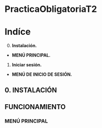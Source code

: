 # PracticaObligatoriaT2
  

# **Indíce**

  

0.  **Instalación.**

-  **MENÚ PRINCIPAL.**

1. **Iniciar sesión.**

- **MENÚ DE  INICIO DE SESIÓN.**
  
  
  
  

## **0. INSTALACIÓN**

  


##  **FUNCIONAMIENTO**



### **MENÚ PRINCIPAL**



